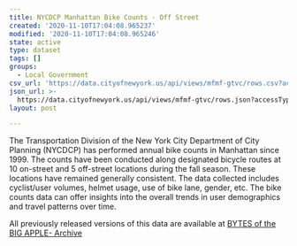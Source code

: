 ```yaml
---
title: NYCDCP Manhattan Bike Counts - Off Street
created: '2020-11-10T17:04:08.965237'
modified: '2020-11-10T17:04:08.965246'
state: active
type: dataset
tags: []
groups:
  - Local Government
csv_url: 'https://data.cityofnewyork.us/api/views/mfmf-gtvc/rows.csv?accessType=DOWNLOAD'
json_url: >-
  https://data.cityofnewyork.us/api/views/mfmf-gtvc/rows.json?accessType=DOWNLOAD
layout: post

---
```

The Transportation Division of the New York City Department of City Planning (NYCDCP) has performed annual bike counts in Manhattan since 1999. The counts have been conducted along designated bicycle routes at 10 on-street and 5 off-street locations during the fall season. These locations have remained generally consistent. The data collected includes cyclist/user volumes, helmet usage, use of bike lane, gender, etc. The bike counts data can offer insights into the overall trends in user demographics and travel patterns over time.

All previously released versions of this data are available at <a href="https://www1.nyc.gov/site/planning/data-maps/open-data/bytes-archive.page?sorts[year]=0">BYTES of the BIG APPLE- Archive</a>
